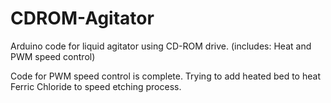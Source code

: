 # CDROM-Agitator
Arduino code for liquid agitator using CD-ROM drive. (includes: Heat and PWM speed control)

Code for PWM speed control is complete. Trying to add heated bed to heat Ferric Chloride to speed etching process.
